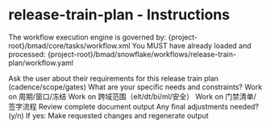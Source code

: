 # release-train-plan - Instructions

<critical>The workflow execution engine is governed by: {project-root}/bmad/core/tasks/workflow.xml</critical>
<critical>You MUST have already loaded and processed: {project-root}/bmad/snowflake/workflows/release-train-plan/workflow.yaml</critical>

<workflow>

<step n="1" goal="Understand Requirements">
<action>Ask the user about their requirements for this release train plan (cadence/scope/gates)</action>
<ask>What are your specific needs and constraints?</ask>
</step>

<step n="2" goal="周期/窗口/冻结">
<action>Work on 周期/窗口/冻结</action>
<template-output section="cadence"/>
</step>

<step n="3" goal="跨域范围（ELT/DT/BI/ML/安全）">
<action>Work on 跨域范围（elt/dt/bi/ml/安全）</action>
<template-output section="scope"/>
</step>

<step n="4" goal="门禁清单/签字流程">
<action>Work on 门禁清单/签字流程</action>
<template-output section="gates"/>
</step>

<step n="5" goal="Review and Finalize">
<action>Review complete document output</action>
<ask>Any final adjustments needed? (y/n)</ask>
<check>If yes:</check>
  <action>Make requested changes and regenerate output</action>
</step>

</workflow>
